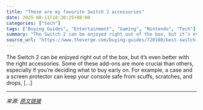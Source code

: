 ```yaml
---
title: "These are my favorite Switch 2 accessories"
date: 2025-08-11T18:30:25+08:00
categories: ["tech"]
tags: ["Buying Guides", "Entertainment", "Gaming", "Nintendo", "Tech"]
summary: "The Switch 2 can be enjoyed right out of the box, but it’s even better with the right accessories. Some of these add-ons are more crucial than others, especially if you’re deciding what to buy early o"
source_url: "https://www.theverge.com/buying-guides/720160/best-switch-2-accessories"
---
```


The Switch 2 can be enjoyed right out of the box, but it’s even better with the right accessories. Some of these add-ons are more crucial than others, especially if you’re deciding what to buy early on. For example, a case and a screen protector can keep your console safe from scuffs, scratches, and drops, [&#8230;]

---

*来源: [原文链接](https://www.theverge.com/buying-guides/720160/best-switch-2-accessories)*

